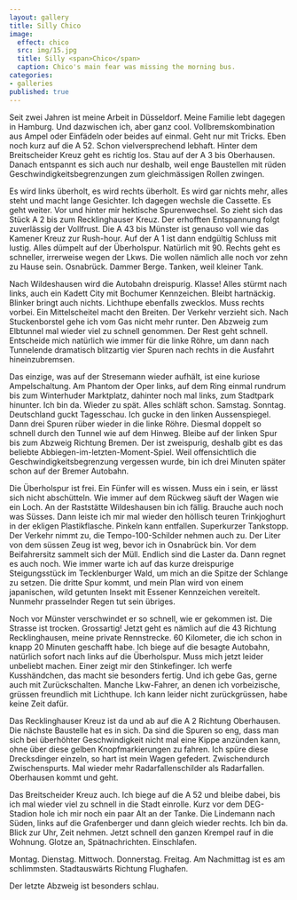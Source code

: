 ```yaml
---
layout: gallery
title: Silly Chico
image: 
  effect: chico
  src: img/15.jpg
  title: Silly <span>Chico</span>
  caption: Chico's main fear was missing the morning bus.
categories:
- galleries
published: true
---
```


Seit zwei Jahren ist meine Arbeit in Düsseldorf. Meine Familie lebt dagegen in Hamburg. Und dazwischen ich, aber ganz cool. Vollbremskombination aus Ampel oder Einfädeln oder beides auf einmal. Geht nur mit Tricks. Eben noch kurz auf die A 52. Schon vielversprechend lebhaft. Hinter dem Breitscheider Kreuz geht es richtig los. Stau auf der A 3 bis Oberhausen. Danach entspannt es sich auch nur deshalb, weil enge Baustellen mit rüden Geschwindigkeitsbegrenzungen zum gleichmässigen Rollen zwingen. 

Es wird links überholt, es wird rechts überholt. Es wird gar nichts mehr, alles steht und macht lange Gesichter. Ich dagegen wechsle die Cassette. Es geht weiter. Vor und hinter mir hektische Spurenwechsel. So zieht sich das Stück A 2 bis zum Recklinghauser Kreuz. Der erhofften Entspannung folgt zuverlässig der Vollfrust. Die A 43 bis Münster ist genauso voll wie das Kamener Kreuz zur Rush-hour. Auf der A 1 ist dann endgültig Schluss mit lustig. Alles dümpelt auf der Überholspur. Natürlich mit 90. Rechts geht es schneller, irrerweise wegen der Lkws. Die wollen nämlich alle noch vor zehn zu Hause sein. Osnabrück. Dammer Berge. Tanken, weil kleiner Tank. 

Nach Wildeshausen wird die Autobahn dreispurig. Klasse! Alles stürmt nach links, auch ein Kadett City mit Bochumer Kennzeichen. Bleibt hartnäckig. Blinker bringt auch nichts. Lichthupe ebenfalls zwecklos. Muss rechts vorbei. Ein Mittelscheitel macht den Breiten. Der Verkehr verzieht sich. Nach Stuckenborstel gehe ich vom Gas nicht mehr runter. Den Abzweig zum Elbtunnel mal wieder viel zu schnell genommen. Der Rest geht schnell. Entscheide mich natürlich wie immer für die linke Röhre, um dann nach Tunnelende dramatisch blitzartig vier Spuren nach rechts in die Ausfahrt hineinzubremsen. 

Das einzige, was auf der Stresemann wieder aufhält, ist eine kuriose Ampelschaltung. Am Phantom der Oper links, auf dem Ring einmal rundrum bis zum Winterhuder Marktplatz, dahinter noch mal links, zum Stadtpark hinunter. Ich bin da. Wieder zu spät. Alles schläft schon. Samstag. Sonntag. Deutschland guckt Tagesschau. Ich gucke in den linken Aussenspiegel. Dann drei Spuren rüber wieder in die linke Röhre. Diesmal doppelt so schnell durch den Tunnel wie auf dem Hinweg. Bleibe auf der linken Spur bis zum Abzweig Richtung Bremen. Der ist zweispurig, deshalb gibt es das beliebte Abbiegen-im-letzten-Moment-Spiel. Weil offensichtlich die Geschwindigkeitsbegrenzung vergessen wurde, bin ich drei Minuten später schon auf der Bremer Autobahn. 

Die Überholspur ist frei. Ein Fünfer will es wissen. Muss ein i sein, er lässt sich nicht abschütteln. Wie immer auf dem Rückweg säuft der Wagen wie ein Loch. An der Raststätte Wildeshausen bin ich fällig. Brauche auch noch was Süsses. Dann leiste ich mir mal wieder den höllisch teuren Trinkjoghurt in der ekligen Plastikflasche. Pinkeln kann entfallen. Superkurzer Tankstopp. Der Verkehr nimmt zu, die Tempo-100-Schilder nehmen auch zu. Der Liter von dem süssen Zeug ist weg, bevor ich in Osnabrück bin. Vor dem Beifahrersitz sammelt sich der Müll. Endlich sind die Laster da. Dann regnet es auch noch. Wie immer warte ich auf das kurze dreispurige Steigungsstück im Tecklenburger Wald, um mich an die Spitze der Schlange zu setzen. Die dritte Spur kommt, und mein Plan wird von einem japanischen, wild getunten Insekt mit Essener Kennzeichen vereitelt. Nunmehr prasselnder Regen tut sein übriges. 

Noch vor Münster verschwindet er so schnell, wie er gekommen ist. Die Strasse ist trocken. Grossartig! Jetzt geht es nämlich auf die 43 Richtung Recklinghausen, meine private Rennstrecke. 60 Kilometer, die ich schon in knapp 20 Minuten geschafft habe. Ich biege auf die besagte Autobahn, natürlich sofort nach links auf die Überholspur. Muss mich jetzt leider unbeliebt machen. Einer zeigt mir den Stinkefinger. Ich werfe Kusshändchen, das macht sie besonders fertig. Und ich gebe Gas, gerne auch mit Zurückschalten. Manche Lkw-Fahrer, an denen ich vorbeizische, grüssen freundlich mit Lichthupe. Ich kann leider nicht zurückgrüssen, habe keine Zeit dafür. 

Das Recklinghauser Kreuz ist da und ab auf die A 2 Richtung Oberhausen. Die nächste Baustelle hat es in sich. Da sind die Spuren so eng, dass man sich bei überhöhter Geschwindigkeit nicht mal eine Kippe anzünden kann, ohne über diese gelben Knopfmarkierungen zu fahren. Ich spüre diese Drecksdinger einzeln, so hart ist mein Wagen gefedert. Zwischendurch Zwischenspurts. Mal wieder mehr Radarfallenschilder als Radarfallen. Oberhausen kommt und geht. 

Das Breitscheider Kreuz auch. Ich biege auf die A 52 und bleibe dabei, bis ich mal wieder viel zu schnell in die Stadt einrolle. Kurz vor dem DEG-Stadion hole ich mir noch ein paar Alt an der Tanke. Die Lindemann nach Süden, links auf die Grafenberger und dann gleich wieder rechts. Ich bin da. Blick zur Uhr, Zeit nehmen. Jetzt schnell den ganzen Krempel rauf in die Wohnung. Glotze an, Spätnachrichten. Einschlafen. 

Montag. Dienstag. Mittwoch. Donnerstag. Freitag. Am Nachmittag ist es am schlimmsten. Stadtauswärts Richtung Flughafen. 

Der letzte Abzweig ist besonders schlau.
